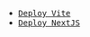 - [<kbd>Deploy Vite</kbd>](https://github.com/ThinhPhoenix/deploy/blob/main/VITE.md)
- [<kbd>Deploy NextJS</kbd>](https://github.com/ThinhPhoenix/deploy/blob/main/NEXTJS.md)
